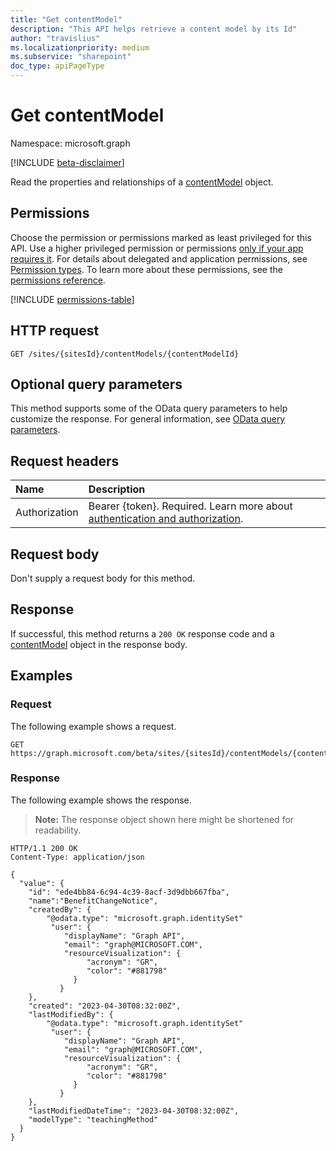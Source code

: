 ```yaml
---
title: "Get contentModel"
description: "This API helps retrieve a content model by its Id"
author: "travislius"
ms.localizationpriority: medium
ms.subservice: "sharepoint"
doc_type: apiPageType
---
```


# Get contentModel

Namespace: microsoft.graph

[!INCLUDE [beta-disclaimer](../../includes/beta-disclaimer.md)]

Read the properties and relationships of a [contentModel](../resources/contentmodel.md) object.

## Permissions

Choose the permission or permissions marked as least privileged for this API. Use a higher privileged permission or permissions [only if your app requires it](/graph/permissions-overview#best-practices-for-using-microsoft-graph-permissions). For details about delegated and application permissions, see [Permission types](/graph/permissions-overview#permission-types). To learn more about these permissions, see the [permissions reference](/graph/permissions-reference).

<!-- {
  "blockType": "permissions",
  "name": "contentmodel-get-permissions"
}
-->
[!INCLUDE [permissions-table](../includes/permissions/contentmodel-get-permissions.md)]

## HTTP request

<!-- {
  "blockType": "ignored"
}
-->
``` http
GET /sites/{sitesId}/contentModels/{contentModelId}
```

## Optional query parameters

This method supports some of the OData query parameters to help customize the response. For general information, see [OData query parameters](/graph/query-parameters).

## Request headers

|Name|Description|
|:---|:---|
|Authorization|Bearer {token}. Required. Learn more about [authentication and authorization](/graph/auth/auth-concepts).|

## Request body

Don't supply a request body for this method.

## Response

If successful, this method returns a `200 OK` response code and a [contentModel](../resources/contentmodel.md) object in the response body.

## Examples

### Request

The following example shows a request.
<!-- {
  "blockType": "request",
  "name": "get_contentmodel"
}
-->
``` http
GET https://graph.microsoft.com/beta/sites/{sitesId}/contentModels/{contentModelId}
```


### Response

The following example shows the response.
>**Note:** The response object shown here might be shortened for readability.
<!-- {
  "blockType": "response",
  "truncated": true,
  "@odata.type": "oneDrive.contentModel"
}
-->
``` http
HTTP/1.1 200 OK
Content-Type: application/json

{
  "value": {
    "id": "ede4bb84-6c94-4c39-8acf-3d9dbb667fba",
    "name":"BenefitChangeNotice",
    "createdBy": {
        "@odata.type": "microsoft.graph.identitySet"
         "user": {
            "displayName": "Graph API",
            "email": "graph@MICROSOFT.COM",
            "resourceVisualization": {
                 "acronym": "GR",
                 "color": "#881798"
              }
           }
    },
    "created": "2023-04-30T08:32:00Z",
    "lastModifiedBy": {
        "@odata.type": "microsoft.graph.identitySet"
         "user": {
            "displayName": "Graph API",
            "email": "graph@MICROSOFT.COM",
            "resourceVisualization": {
                 "acronym": "GR",
                 "color": "#881798"
              }
           }
    },
    "lastModifiedDateTime": "2023-04-30T08:32:00Z",
    "modelType": "teachingMethod"
  }
}
```

